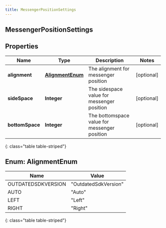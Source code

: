 ```yaml
---
title: MessengerPositionSettings
---
```

## MessengerPositionSettings


## Properties

| Name | Type | Description | Notes |
| ------------ | ------------- | ------------- | ------------- |
| **alignment** | [**AlignmentEnum**](#AlignmentEnum)<!----> | The alignment for messenger position |  [optional] |
| **sideSpace** | <!----><!---->**Integer**<!----> | The sidespace value for messenger position |  [optional] |
| **bottomSpace** | <!----><!---->**Integer**<!----> | The bottomspace value for messenger position |  [optional] |
{: class="table table-striped"}


<a name="AlignmentEnum"></a>

## Enum: AlignmentEnum

| Name | Value |
| ---- | ----- |
| OUTDATEDSDKVERSION | &quot;OutdatedSdkVersion&quot; |
| AUTO | &quot;Auto&quot; |
| LEFT | &quot;Left&quot; |
| RIGHT | &quot;Right&quot; |
{: class="table table-striped"}



